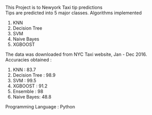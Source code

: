 This Project is to Newyork Taxi tip predictions  
Tips are predicted into 5 major classes. 
Algorithms implemented 
1. KNN
2. Decision Tree
3. SVM
4. Naive Bayes
5. XGBOOST 



The data was downloaded from NYC Taxi website, Jan - Dec 2016.
Accuracies obtained :
1. KNN : 83.7
2. Decision Tree : 98.9
3. SVM : 99.5
4. XGBOOST : 91.2
5. Ensemble : 98
6. Naive Bayes: 48.8



Programming Language : Python
